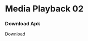 # Media Playback 02

### Download Apk
[Download](https://drive.google.com/open?id=0BxUc9o6AFh3HQ1d5U1lCLTdCOXM)
